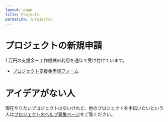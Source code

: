 ```yaml
---
layout: page
title: Projects
permalink: /projects/
---
```


# プロジェクトの新規申請

1 万円の支援金＋工作機械の利用を通年で受け付けています。

- [プロジェクト支援金申請フォーム](https://hongotechgarage.typeform.com/to/aggjBA)

# アイデアがない人

現在やりたいプロジェクトはないけれど、他のプロジェクトを手伝いたいという人は[プロジェクトのヘルプ募集ページ](http://git.hongotechgarage.com/htg/projects0/issues)をご覧ください。


